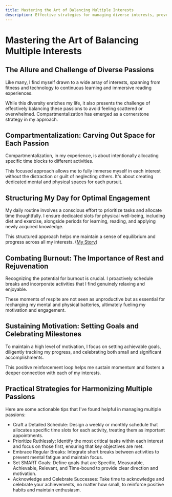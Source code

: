 ```yaml
---
title: Mastering the Art of Balancing Multiple Interests
description: Effective strategies for managing diverse interests, preventing burnout, and maintaining motivation through compartmentalization and mindful practices.
---
```


# Mastering the Art of Balancing Multiple Interests

## The Allure and Challenge of Diverse Passions

Like many, I find myself drawn to a wide array of interests, spanning from fitness and technology to continuous learning and immersive reading experiences.

While this diversity enriches my life, it also presents the challenge of effectively balancing these passions to avoid feeling scattered or overwhelmed. Compartmentalization has emerged as a cornerstone strategy in my approach.

## Compartmentalization: Carving Out Space for Each Passion

Compartmentalization, in my experience, is about intentionally allocating specific time blocks to different activities.

This focused approach allows me to fully immerse myself in each interest without the distraction or guilt of neglecting others. It's about creating dedicated mental and physical spaces for each pursuit.

## Structuring My Day for Optimal Engagement

My daily routine involves a conscious effort to prioritize tasks and allocate time thoughtfully. I ensure dedicated slots for physical well-being, including diet and exercise, alongside periods for learning, reading, and applying newly acquired knowledge.

This structured approach helps me maintain a sense of equilibrium and progress across all my interests. ([My Story](/posts/my-story#L37))

## Combating Burnout: The Importance of Rest and Rejuvenation

Recognizing the potential for burnout is crucial. I proactively schedule breaks and incorporate activities that I find genuinely relaxing and enjoyable.

These moments of respite are not seen as unproductive but as essential for recharging my mental and physical batteries, ultimately fueling my motivation and engagement.

## Sustaining Motivation: Setting Goals and Celebrating Milestones

To maintain a high level of motivation, I focus on setting achievable goals, diligently tracking my progress, and celebrating both small and significant accomplishments.

This positive reinforcement loop helps me sustain momentum and fosters a deeper connection with each of my interests.

## Practical Strategies for Harmonizing Multiple Passions

Here are some actionable tips that I've found helpful in managing multiple passions:

- Craft a Detailed Schedule: Design a weekly or monthly schedule that allocates specific time slots for each activity, treating them as important appointments.
- Prioritize Ruthlessly: Identify the most critical tasks within each interest and focus on those first, ensuring that key objectives are met.
- Embrace Regular Breaks: Integrate short breaks between activities to prevent mental fatigue and maintain focus.
- Set SMART Goals: Define goals that are Specific, Measurable, Achievable, Relevant, and Time-bound to provide clear direction and motivation.
- Acknowledge and Celebrate Successes: Take time to acknowledge and celebrate your achievements, no matter how small, to reinforce positive habits and maintain enthusiasm.
